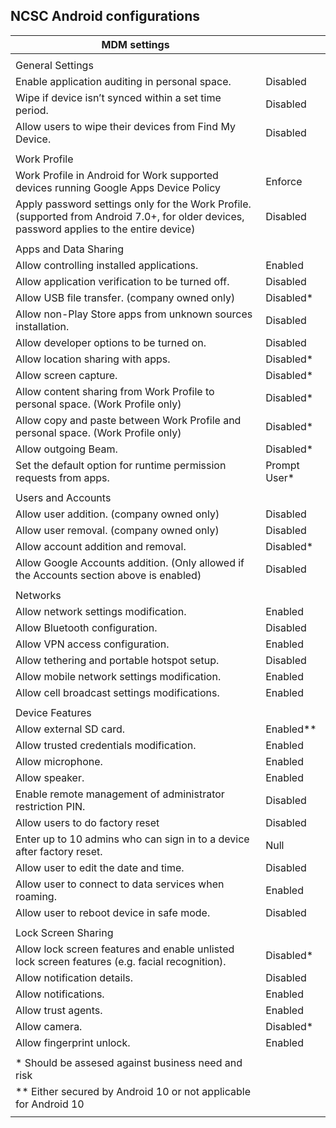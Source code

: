 ## NCSC Android configurations ##
|MDM settings||
|---|---|
||
|General Settings||
|Enable application auditing in personal space. |Disabled|
|Wipe if device isn’t synced within a set time period. |Disabled|
|Allow users to wipe their devices from Find My Device.|Disabled|
||
|Work Profile||
|Work Profile in Android for Work supported devices running Google Apps Device Policy|Enforce|
|Apply password settings only for the Work Profile. (supported from Android 7.0+, for older devices, password applies to the entire device)|Disabled |
||
|Apps and Data Sharing||
|Allow controlling installed applications. |Enabled|
|Allow application verification to be turned off. |Disabled|
|Allow USB file transfer. (company owned only) |Disabled*|
|Allow non-Play Store apps from unknown sources installation. |Disabled|
|Allow developer options to be turned on. |Disabled|
|Allow location sharing with apps. |Disabled*|
|Allow screen capture. |Disabled*|
|Allow content sharing from Work Profile to personal space. (Work Profile only) |Disabled*|
|Allow copy and paste between Work Profile and personal space. (Work Profile only) |Disabled*|
|Allow outgoing Beam. |Disabled*|
|Set the default option for runtime permission requests from apps.|Prompt User*|
||
|Users and Accounts||
|Allow user addition. (company owned only) |Disabled|
|Allow user removal. (company owned only) |Disabled|
|Allow account addition and removal. |Disabled*|
|Allow Google Accounts addition. (Only allowed if the Accounts section above is enabled)|Disabled|
||
|Networks||
|Allow network settings modification. |Enabled  |
|Allow Bluetooth configuration.|Disabled|
|Allow VPN access configuration. |Enabled|
|Allow tethering and portable hotspot setup. |Disabled|
|Allow mobile network settings modification. |Enabled|
|Allow cell broadcast settings modifications.|Enabled|
||
|Device Features ||
|Allow external SD card. |Enabled**|
|Allow trusted credentials modification. |Enabled|
|Allow microphone. |Enabled|
|Allow speaker. |Enabled|
|Enable remote management of administrator restriction PIN. |Disabled|
|Allow users to do factory reset |Disabled|
|Enter up to 10 admins who can sign in to a device after factory reset. |Null|
|Allow user to edit the date and time. |Disabled|
|Allow user to connect to data services when roaming. |Enabled|
|Allow user to reboot device in safe mode.|Disabled|
||
|Lock Screen Sharing ||
|Allow lock screen features and enable unlisted lock screen features (e.g. facial recognition).|Disabled*|
|Allow notification details. |Disabled |
|Allow notifications.|Enabled|
|Allow trust agents. |Enabled|
|Allow camera. |Disabled*|
|Allow fingerprint unlock.|Enabled  |
||
|* Should be assesed against business need and risk ||
|** Either secured by Android 10 or not applicable for Android 10||
||
